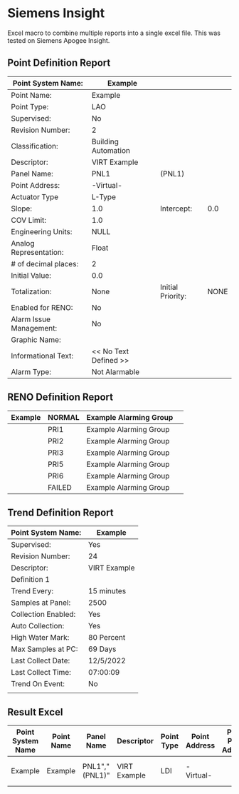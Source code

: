 # Siemens Insight

Excel macro to combine multiple reports into a single excel file. This was tested on Siemens Apogee Insight.

## Point Definition Report

|Point System Name:|Example|||
|-|-|-|-|
|Point Name:|Example|
|Point Type:|LAO|
|Supervised:|No|
|Revision Number:|2|
|Classification:|Building Automation|
|Descriptor:|VIRT Example|
|Panel Name:|PNL1| (PNL1)|
|Point Address:| -Virtual-|
|Actuator Type|L-Type|
|Slope:|1.0|Intercept:|0.0|
|COV Limit:|1.0|
|Engineering Units:|NULL|
|Analog Representation:|Float|
|# of decimal places:|2|
|Initial Value:|0.0|
|Totalization:|None|Initial Priority:|NONE|
|Enabled for RENO:|No|
|Alarm Issue Management:|No|
|Graphic Name:|<Undefined>|
|Informational Text:|<< No Text Defined >>|
|Alarm Type:|Not Alarmable|

## RENO Definition Report

|Example|NORMAL|Example Alarming Group||
|-|-|-|-|
||PRI1|Example Alarming Group||
||PRI2|Example Alarming Group||
||PRI3|Example Alarming Group||
||PRI5|Example Alarming Group||
||PRI6|Example Alarming Group||
||FAILED|Example Alarming Group||

## Trend Definition Report

|Point System Name:|Example|
|-|-|
|Supervised:|Yes|
|Revision Number:|24|
|Descriptor:|VIRT Example|
|Definition 1|
|Trend Every:|15 minutes|
|Samples at Panel:|2500|
|Collection Enabled:|Yes|
|Auto Collection:|Yes|
|High Water Mark:|80 Percent|
|Max Samples at PC:|69 Days|
|Last Collect Date:|12/5/2022|
|Last Collect Time:|07:00:09|
|Trend On Event:|No|
||

## Result Excel

|Point System Name|Point Name|Panel Name|Descriptor|Point Type|Point Address|Proof Point Address|Engineering Units|COV Limit|Sensor Type|Slope|Intercept|# of Decimal Places|Mode Delay (min)|Level Delay (sec)|Differential|Setpoint Value/Name|Offset1|Priority1|Offset2|Priority2|Mode Point|Trended|RENO Normal|RENO Failed|RENO Pri1|RENO Pri2|RENO Pri3|RENO Pri4|RENO Pri5|RENO Pri6 |
|-|-|-|-|-|-|-|-|-|-|-|-|-|-|-|-|-|-|-|-|-|-|-|-|-|-|-|-|-|-|-|
|Example|Example|PNL1"," (PNL1)"|VIRT Example|LDI|-Virtual-|||||||||||||||||Y|Example Alarming Group|Example Alarming Group|Example Alarming Group|Example Alarming Group|Example Alarming Group|Example Alarming Group|Example Alarming Group|Example Alarming Group|
